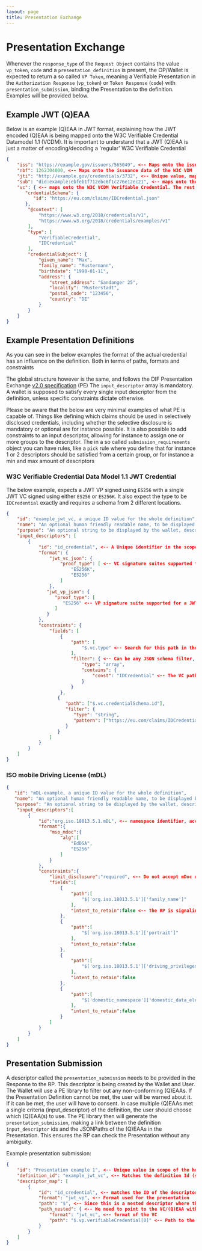 ```yaml
---
layout: page
title: Presentation Exchange
---
```


# Presentation Exchange

Whenever the `response_type` of the `Request Object` contains the value `vp_token`, `code` and
a `presentation_definition` is present, the OP/Wallet is expected to return a so called `VP Token`, meaning a Verifiable
Presentation in the `Authorization Response` (`vp_token`) or `Token Response` (`code`) with `presentation_submission`,
binding the Presentation to the definition. Examples will be provided below.

## Example JWT (Q)EAA

Below is an example (Q)EAA in JWT format, explaining how the JWT encoded (Q)EAA is being mapped onto the W3C Verifiable
Credential Datamodel 1.1 (VCDM).
It is important to understand that a JWT (Q)EAA is just a matter of encoding/decoding a 'regular' W3C Verifiable
Credential

```json
{
    "iss": "https://example.gov/issuers/565049", <-- Maps onto the issuer value of the W3C VDM
    "nbf": 1262304000, <-- Maps onto the issuance data of the W3C VDM
    "jti": "http://example.gov/credentials/3732", <-- Unique value, maps onto the credential Id of the W3C VDM
    "sub": "did:example:ebfeb1f712ebc6f1c276e12ec21", <-- maps onto the credentialSubject id of the W3C VDM, notice no id is present below,
    "vc": { <-- maps onto the W3C VCDM Verifiable Credential. The rest below is standard W3C VCDM,
       "crdentialSchema": {
          "id": "https://eu.com/claims/IDCredential.json"
       },
        "@context": [
            "https://www.w3.org/2018/credentials/v1",
            "https://www.w3.org/2018/credentials/examples/v1"
        ],
        "type": [
            "VerifiableCredential",
            "IDCredential"
        ],
        "credentialSubject": {
            "given_name": "Max",
            "family_name": "Mustermann",
            "birthdate": "1998-01-11",
            "address": {
                "street_address": "Sandanger 25",
                "locality": "Musterstadt",
                "postal_code": "123456",
                "country": "DE"
            }
        }
    }
}
```

## Example Presentation Definitions

As you can see in the below examples the format of the actual credential has an influence on the definition. Both in
terms of paths, formats and constraints

The global structure however is the same, and follows the DIF Presentation
Exchange [v2.0 specification](https://identity.foundation/presentation-exchange/spec/v2.0.0/) (PE)
The `input_descriptor` array is mandatory. A wallet is supposed to satisfy every single input descriptor from the
definition, unless specific constraints dictate otherwise.

Please be aware that the below are very minimal examples of what PE is capable of.
Things like defining which claims should be used in selectively disclosed credentials, including whether the selective
disclosure is mandatory or optional are for instance possible.
It is also possible to add constraints to an input descriptor, allowing for instance to assign one or more groups to the
descriptor. The in a so called `submission_requirements` object you can have rules, like a `pick` rule where you define
that for instance 1 or 2 descriptors should be satisfied from a certain group, or for instance a min and max amount of
descriptors

### W3C Verifiable Credential Data Model 1.1 JWT Credential

The below example, expects a JWT VP signed using `ES256` with a single JWT VC signed using either `ES256` or `ES256K`.
It also expect the type to be `IDCredential` exactly and requires a schema from 2 different locations.
```json
{
    "id": "example_jwt_vc, a unique ID value for the whole definition",
    "name": "An optional human friendly readable name, to be displayed by a wallet typically",
    "purpose": "An optional string to be displayed by the wallet, describing to the user that the purpose of the RPs data request is",
    "input_descriptors": [
        {
            "id": "id_credential", <-- A Unique identifier in the scope of the definition for this input descriptor
            "format": {
                "jwt_vc_json": {
                    "proof_type": [ <-- VC signature suites supported for a JWT VP not using Linked Data Processing (@context)
                        "ES256K",
                        "ES256"
                    ]
                },
               "jwt_vp_json": {
                  "proof_type": [
                     "ES256" <-- VP signature suite supported for a JWT VP not using Linked Data Processing (@context)
                  ]
               }
            },
            "constraints": {
                "fields": [
                    {
                        "path": [
                            "$.vc.type" <-- Search for this path in the credential, using JSONPath
                        ],
                        "filter": { <-- Can be any JSON schema filter, so partial searches using regexes, matching against constants, singular values as well as arrays
                            "type": "array",
                            "contains": {
                                "const": "IDCredential" <-- The VC path vc.type should be an array containing the string literal IDCredential with an exact match
                            }
                        }
                    },
                   {
                      "path": ["$.vc.credentialSchema.id"],
                      "filter": {
                         "type": "string",
                         "pattern": ["https://eu.com/claims/IDCredential.json", "https://us.com/example/US-IDCredential.json"]
                      }
                   }
                ]
            }
        }
    ]
}
```

### ISO mobile Driving License (mDL)

```json
{
   "id": "mDL-example, a unique ID value for the whole definition",
   "name": "An optional human friendly readable name, to be displayed by a wallet typically",
   "purpose": "An optional string to be displayed by the wallet, describing to the user that the purpose of the RPs data request is",
    "input_descriptors":[
        {
            "id":"org.iso.18013.5.1.mDL", <-- namespace identifier, according to ISO spec
            "format":{
                "mso_mdoc":{
                    "alg":[
                        "EdDSA",
                        "ES256"
                    ]
                }
            },
            "constraints":{
                "limit_disclosure":"required", <-- Do not accept mDoc disclosures containing more claims than listed below
                "fields":[
                    {
                        "path":[
                            "$['org.iso.18013.5.1']['family_name']"
                        ],
                        "intent_to_retain":false <-- The RP is signaling it will not store these values long term, only used during the actial interaction
                    },
                    {
                        "path":[
                            "$['org.iso.18013.5.1']['portrait']"
                        ],
                        "intent_to_retain":false
                    },
                    {
                        "path":[
                            "$['org.iso.18013.5.1']['driving_privileges']"
                        ],
                        "intent_to_retain":false
                    },
                    {
                        "path":[
                            "$['domestic_namespace']['domestic_data_element_id']"
                        ],
                        "intent_to_retain":false
                    }
                ]
            }
        }
    ]
}
```

## Presentation Submission

A descriptor called the `presentation_submission` needs to be provided in the Response to the RP. This descriptor is
being created by the Wallet and User. The Wallet will use a PE library to filter out any non-conforming (Q)EAAs. If the
Presentation Definition cannot be met, the user will be warned about it. If it can be met, the user will have to
consent. In case multiple (Q)EAAs met a single criteria (input_descriptor) of the definition, the user should choose
which (Q)EAA(s) to use.
The PE library then will generate the `presentation_submission`, making a link between the definition `input_descriptor`
ids and the JSONPaths of the (Q)EAAs in the Presentation. This ensures the RP can check the Presentation without any
ambiguity.

Example presentation submission:
```json
{
    "id": "Presentation example 1", <-- Unique value in scope of the holder/wallet
    "definition_id": "example_jwt_vc", <-- Matches the definition Id (see earlier)
    "descriptor_map": [
        {
            "id": "id_credential", <-- matches the ID of the descriptor from the definition
            "format": "jwt_vp", <-- Format used for the presentation
            "path": "$", <-- Since this is a nested descriptor where the outer part is the presentation at the toplevel, we use $ (toplevel)
            "path_nested": { <-- We need to point to the VC/(Q)EAA within the presentation
                "format": "jwt_vc", <-- format of the VC
                "path": "$.vp.verifiableCredential[0]" <-- Path to the (Q)EAA, relative to the path of the parent ($)
            }
        }
    ]
}
```
